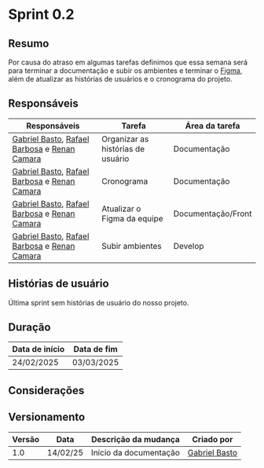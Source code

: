 # Sprint 0.2

## Resumo

Por causa do atraso em algumas tarefas definimos que essa semana será para terminar a documentação e subir os ambientes e terminar o [Figma](https://www.figma.com/design/U6QmxfCbFZoYo6a8Bgm99I/FGR-telemetria?node-id=0-1&p=f&t=BgTcxVufCCe488RN-0), além de atualizar as histórias de usuários e o cronograma do projeto.

## Responsáveis

| Responsáveis                                                                                                                                     | Tarefa                            | Área da tarefa     |
| ------------------------------------------------------------------------------------------------------------------------------------------------ | --------------------------------- | ------------------ |
| [Gabriel Basto](https://github.com/Bertolazi), [Rafael Barbosa](https://github.com/rafaelbdmelo117) e [Renan Camara](https://github.com/Renurin) | Organizar as histórias de usuário | Documentação       |
| [Gabriel Basto](https://github.com/Bertolazi), [Rafael Barbosa](https://github.com/rafaelbdmelo117) e [Renan Camara](https://github.com/Renurin) | Cronograma                        | Documentação       |
| [Gabriel Basto](https://github.com/Bertolazi), [Rafael Barbosa](https://github.com/rafaelbdmelo117) e [Renan Camara](https://github.com/Renurin) | Atualizar o Figma da equipe       | Documentação/Front |
| [Gabriel Basto](https://github.com/Bertolazi), [Rafael Barbosa](https://github.com/rafaelbdmelo117) e [Renan Camara](https://github.com/Renurin) | Subir ambientes                   | Develop            |

## Histórias de usuário

Última sprint sem histórias de usuário do nosso projeto.

## Duração

| Data de início | Data de fim |
| -------------- | ----------- |
| 24/02/2025     | 03/03/2025  |

## Considerações

## Versionamento

| Versão | Data     | Descrição da mudança   | Criado por                                  |
| ------ | -------- | ---------------------- | ------------------------------------------- |
| 1.0    | 14/02/25 | Início da documentação | [Gabriel Basto](https://github.com/Bertola) |
